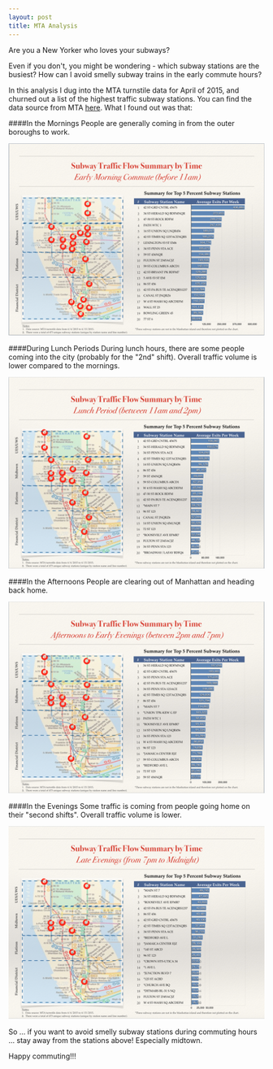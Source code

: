 ```yaml
---
layout: post
title: MTA Analysis
---
```


Are you a New Yorker who loves your subways?

Even if you don't, you might be wondering - which subway stations are the busiest? How can I avoid smelly subway trains in the early commute hours? 

In this analysis I dug into the MTA turnstile data for April of 2015, and churned out a list of the highest traffic subway stations. You can find the data source from MTA [here](http://web.mta.info/developers/turnstile.html). What I found out was that:

####In the Mornings
People are generally coming in from the outer boroughs to work. 

![alt text](../images/Mornings.png "Analysis for Morning Traffic")

####During Lunch Periods
During lunch hours, there are some people coming into the city (probably for the "2nd" shift). Overall traffic volume is lower compared to the mornings. 

![alt text](../images/Lunch.png "Analysis for Morning Traffic")

####In the Afternoons
People are clearing out of Manhattan and heading back home. 

![alt text](../images/Afternoon.png "Analysis for Morning Traffic")

####In the Evenings
Some traffic is coming from people going home on their "second shifts".  Overall traffic volume is lower. 

![alt text](../images/Evenings.png "Analysis for Morning Traffic")

So … if you want to avoid smelly subway stations during commuting hours ... stay away from the stations above! Especially midtown. 

Happy commuting!!!
